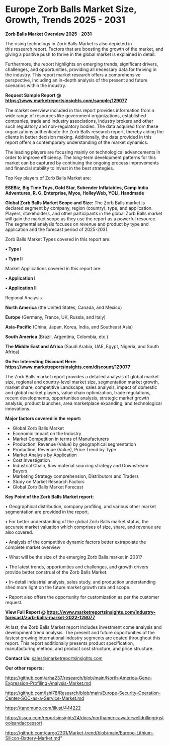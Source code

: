  # Europe Zorb Balls Market Size, Growth, Trends 2025 - 2031

<Strong> Zorb Balls Market Overview 2025 - 2031</strong>

The rising technology in Zorb Balls Market is also depicted in this research report. Factors that are boosting the growth of the market, and giving a positive push to thrive in the global market is explained in detail.

Furthermore, the report highlights on emerging trends, significant drivers, challenges, and opportunities, providing all necessary data for thriving in the industry. This report market research offers a comprehensive perspective, including an in-depth analysis of the present and future scenarios within the industry.

<strong>Request Sample Report @ <a href=https://www.marketreportsinsights.com/sample/129077>https://www.marketreportsinsights.com/sample/129077</a></strong>

The market overview included in this report provides information from a wide range of resources like government organizations, established companies, trade and industry associations, industry brokers and other such regulatory and non-regulatory bodies. The data acquired from these organizations authenticate the Zorb Balls research report, thereby aiding the clients in better decision making. Additionally, the data provided in this report offers a contemporary understanding of the market dynamics.

The leading players are focusing mainly on technological advancements in order to improve efficiency. The long-term development patterns for this market can be captured by continuing the ongoing process improvements and financial stability to invest in the best strategies.

Top Key players of Zorb Balls Market are:

<strong>ESEBiz, Big Time Toys, Gold Star, Subender Inflatables, Camp India Adventures, R. G. Enterprise, Myos, HolleyWeb, YOLI, Handmade</strong>

<strong><b>Global Zorb Balls Market Scope and Size:</b></strong>
The Zorb Balls market is declared segment by company, region (country), type, and application. Players, stakeholders, and other participants in the global Zorb Balls market will gain the market scope as they use the report as a powerful resource. The segmental analysis focuses on revenue and product by type and application and the forecast period of 2025-2031.

Zorb Balls Market Types covered in this report are:

<strong>• Type I

• Type II</strong>

Market Applications covered in this report are:

<strong>• Application I

• Application II</strong> 

Regional Analysis

<strong>North America</strong> (the United States, Canada, and Mexico)

<strong>Europe</strong> (Germany, France, UK, Russia, and Italy)

<strong>Asia-Pacific</strong> (China, Japan, Korea, India, and Southeast Asia)

<strong>South America</strong> (Brazil, Argentina, Colombia, etc.)

<strong>The Middle East and Africa</strong> (Saudi Arabia, UAE, Egypt, Nigeria, and South Africa)

<strong>Go For Interesting Discount Here: <a href=https://www.marketreportsinsights.com/discount/129077>https://www.marketreportsinsights.com/discount/129077</a></strong>

The Zorb Balls market report provides a detailed analysis of global market size, regional and country-level market size, segmentation market growth, market share, competitive Landscape, sales analysis, impact of domestic and global market players, value chain optimization, trade regulations, recent developments, opportunities analysis, strategic market growth analysis, product launches, area marketplace expanding, and technological innovations.

<strong><b>Major factors covered in the report:</b></strong>
<ul>
  <li>Global Zorb Balls Market </li>
  <li>Economic Impact on the Industry</li>
  <li>Market Competition in terms of Manufacturers</li>
  <li>Production, Revenue (Value) by geographical segmentation</li>
  <li>Production, Revenue (Value), Price Trend by Type</li>
  <li>Market Analysis by Application</li>
  <li>Cost Investigation</li>
  <li>Industrial Chain, Raw material sourcing strategy and Downstream Buyers</li>
  <li>Marketing Strategy comprehension, Distributors and Traders</li>
  <li>Study on Market Research Factors</li>
  <li>Global Zorb Balls Market Forecast</li>
</ul>

<strong><b>Key Point of the Zorb Balls Market report:</b></strong>

• Geographical distribution, company profiling, and various other market segmentation are provided in the report.

• For better understanding of the global Zorb Balls market status, the accurate market valuation which comprises of size, share, and revenue are also covered.

• Analysis of the competitive dynamic factors better extrapolate the complete market overview

• What will be the size of the emerging Zorb Balls market in 2031?

• The latest trends, opportunities and challenges, and growth drivers provide better construal of the Zorb Balls Market.

• In-detail industrial analysis, sales study, and production understanding shed more light on the future market growth rate and scope.

• Report also offers the opportunity for customization as per the customer request.

<strong><b>View Full Report @ <a href=https://www.marketreportsinsights.com/industry-forecast/zorb-balls-market-2022-129077>https://www.marketreportsinsights.com/industry-forecast/zorb-balls-market-2022-129077</a></b></strong>


At last, the Zorb Balls Market report includes investment come analysis and development trend analysis. The present and future opportunities of the fastest growing international industry segments are coated throughout this report. This report additionally presents product specification, manufacturing method, and product cost structure, and price structure.

<strong>Contact Us:</strong>
sales@marketreportsinsights.com

<strong>Our other reports:</strong>

<a href=https://github.com/arha237/research/blob/main/North-America-Gene-Expression-Profiling-Analysis-Market.md>https://github.com/arha237/research/blob/main/North-America-Gene-Expression-Profiling-Analysis-Market.md</a>

<a href=https://github.com/Ishi78/Research/blob/main/Europe-Security-Operation-Center-SOC-as-a-Service-Market.md>https://github.com/Ishi78/Research/blob/main/Europe-Security-Operation-Center-SOC-as-a-Service-Market.md</a>

<a href=https://tanomuno.com/illust/444222>https://tanomuno.com/illust/444222</a>

<a href=https://issuu.com/reportsinsights24/docs/northamericawaterwelldrillingrigstoolsandaccessori>https://issuu.com/reportsinsights24/docs/northamericawaterwelldrillingrigstoolsandaccessori</a>

<a href=https://github.com/cargo2301/Market-trend/blob/main/Europe-Lithium-Silicon-Battery-Market.md>https://github.com/cargo2301/Market-trend/blob/main/Europe-Lithium-Silicon-Battery-Market.md</a>"
